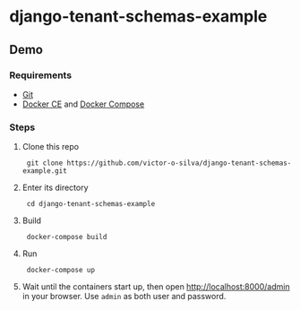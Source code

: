 
# django-tenant-schemas-example

## Demo

### Requirements

* [Git](https://git-scm.com/)
* [Docker CE](https://www.docker.com/community-edition) and [Docker Compose](https://docs.docker.com/compose/)

### Steps

1. Clone this repo

        git clone https://github.com/victor-o-silva/django-tenant-schemas-example.git

1. Enter its directory

        cd django-tenant-schemas-example

1. Build

        docker-compose build

1. Run

        docker-compose up

1. Wait until the containers start up, then open [http://localhost:8000/admin](http://localhost:8000/admin) in your browser. Use `admin` as both user and password.